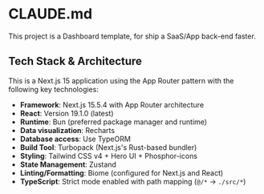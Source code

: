 # CLAUDE.md

This project is a Dashboard template, for ship a SaaS/App back-end faster.

## Tech Stack & Architecture

This is a Next.js 15 application using the App Router pattern with the following key technologies:

- **Framework**: Next.js 15.5.4 with App Router architecture
- **React**: Version 19.1.0 (latest)
- **Runtime**: Bun (preferred package manager and runtime)
- **Data visualization**: Recharts
- **Database access**: Use TypeORM
- **Build Tool**: Turbopack (Next.js's Rust-based bundler)
- **Styling**: Tailwind CSS v4 + Hero UI + Phosphor-icons
- **State Management**: Zustand
- **Linting/Formatting**: Biome (configured for Next.js and React)
- **TypeScript**: Strict mode enabled with path mapping (`@/*` -> `./src/*`)
